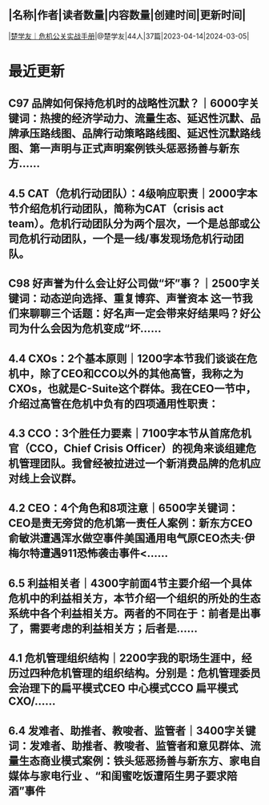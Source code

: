 |名称|作者|读者数量|内容数量|创建时间|更新时间|
---
|[楚学友｜危机公关实战手册](https://xiaobot.net/p/CrisisSurvivors?refer=0b133df9-27dc-423b-8101-639049001c13)|@楚学友|44人|37篇|2023-04-14|2024-03-05|

# 最近更新
## C97 品牌如何保持危机时的战略性沉默？｜6000字关键词：热搜的经济学动力、流量生态、延迟性沉默、品牌承压路线图、品牌行动策略路线图、延迟性沉默路线图、第一声明与正式声明案例铁头惩恶扬善与新东方......
## 4.5 CAT（危机行动团队）：4级响应职责｜2000字本节介绍危机行动团队，简称为CAT（crisis act team）。危机行动团队分为两个层次，一个是总部或公司危机行动团队，一个是一线/事发现场危机行动团队。
## C98 好声誉为什么会让好公司做“坏”事？｜2500字关键词：动态逆向选择、重复博弈、声誉资本 这一节我们来聊聊三个话题：好名声一定会带来好结果吗？好公司为什么会因为危机变成“坏......
## 4.4 CXOs：2个基本原则｜1200字本节我们谈谈在危机中，除了CEO和CCO以外的其他高管，我称之为CXOs，也就是C-Suite这个群体。我在CEO一节中，介绍过高管在危机中负有的四项通用性职责：
## 4.3 CCO：3个胜任力要素｜7100字本节从首席危机官（CCO，Chief Crisis Officer）的视角来谈组建危机管理团队。我曾经被拉进过一个新消费品牌的危机应对线上会议群。
## 4.2 CEO：4个角色和8项注意｜6500字关键词：CEO是责无旁贷的危机第一责任人案例：新东方CEO俞敏洪遭遇浑水做空事件美国通用电气原CEO杰夫·伊梅尔特遭遇911恐怖袭击事件<......
## 6.5 利益相关者｜4300字前面4节主要介绍一个具体危机中的利益相关方，本节介绍一个组织的所处的生态系统中各个利益相关方。两者的不同在于：前者是出事了，需要考虑的利益相关方；后者是......
## 4.1 危机管理组织结构｜2200字我的职场生涯中，经历过四种危机管理的组织结构。分别是：危机管理委员会治理下的扁平模式CEO 中心模式CCO 扁平模式CXO/......
## 6.4 发难者、助推者、教唆者、监管者｜3400字关键词：发难者、助推者、教唆者、监管者和意见群体、流量生态商业模式案例：铁头惩恶扬善与新东方、家电自媒体与家电行业 、“和闺蜜吃饭遭陌生男子要求陪酒”事件

